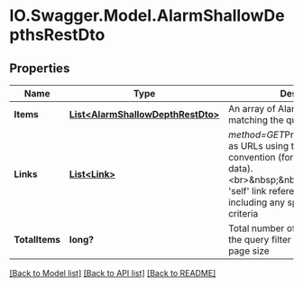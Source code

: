 # IO.Swagger.Model.AlarmShallowDepthsRestDto
## Properties

Name | Type | Description | Notes
------------ | ------------- | ------------- | -------------
**Items** | [**List&lt;AlarmShallowDepthRestDto&gt;**](AlarmShallowDepthRestDto.md) | An array of Alarm Shallow Depths matching the query criteria | [optional] 
**Links** | [**List&lt;Link&gt;**](Link.md) | *method&#x3D;GET*Provides link relations as URLs using the REST &#x27;hateoas&#x27; convention (for REST delivered data).&lt;br&gt;&amp;nbsp;&amp;nbsp;&amp;nbsp;&amp;nbsp;The &#x27;self&#x27; link references this rest object, including any specified query criteria | [optional] 
**TotalItems** | **long?** | Total number of elements matching the query filter and not limited by page size | [optional] 

[[Back to Model list]](../README.md#documentation-for-models) [[Back to API list]](../README.md#documentation-for-api-endpoints) [[Back to README]](../README.md)

